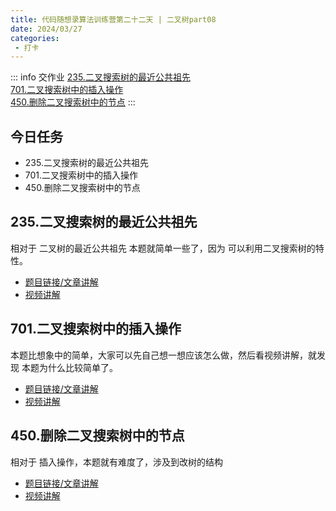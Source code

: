 ```yaml
---
title: 代码随想录算法训练营第二十二天 | 二叉树part08
date: 2024/03/27
categories:
 - 打卡
---
```

::: info 交作业
[235.二叉搜索树的最近公共祖先](/blogs/algorithm/leetcode235.md)<br/>
[701.二叉搜索树中的插入操作](/blogs/algorithm/leetcode701.md)<br/>
[450.删除二叉搜索树中的节点](/blogs/algorithm/leetcode450.md)
:::

## 今日任务
- 235.二叉搜索树的最近公共祖先
- 701.二叉搜索树中的插入操作
- 450.删除二叉搜索树中的节点

## 235.二叉搜索树的最近公共祖先
相对于 二叉树的最近公共祖先 本题就简单一些了，因为 可以利用二叉搜索树的特性。 

- [题目链接/文章讲解](https://programmercarl.com/0235.%E4%BA%8C%E5%8F%89%E6%90%9C%E7%B4%A2%E6%A0%91%E7%9A%84%E6%9C%80%E8%BF%91%E5%85%AC%E5%85%B1%E7%A5%96%E5%85%88.html)
- [视频讲解](https://www.bilibili.com/video/BV1Zt4y1F7ww)

## 701.二叉搜索树中的插入操作
本题比想象中的简单，大家可以先自己想一想应该怎么做，然后看视频讲解，就发现 本题为什么比较简单了。

- [题目链接/文章讲解](https://programmercarl.com/0701.%E4%BA%8C%E5%8F%89%E6%90%9C%E7%B4%A2%E6%A0%91%E4%B8%AD%E7%9A%84%E6%8F%92%E5%85%A5%E6%93%8D%E4%BD%9C.html)  
- [视频讲解](https://www.bilibili.com/video/BV1Et4y1c78Y)

## 450.删除二叉搜索树中的节点
相对于 插入操作，本题就有难度了，涉及到改树的结构 

- [题目链接/文章讲解](https://programmercarl.com/0450.%E5%88%A0%E9%99%A4%E4%BA%8C%E5%8F%89%E6%90%9C%E7%B4%A2%E6%A0%91%E4%B8%AD%E7%9A%84%E8%8A%82%E7%82%B9.html)
- [视频讲解](https://www.bilibili.com/video/BV1tP41177us)
